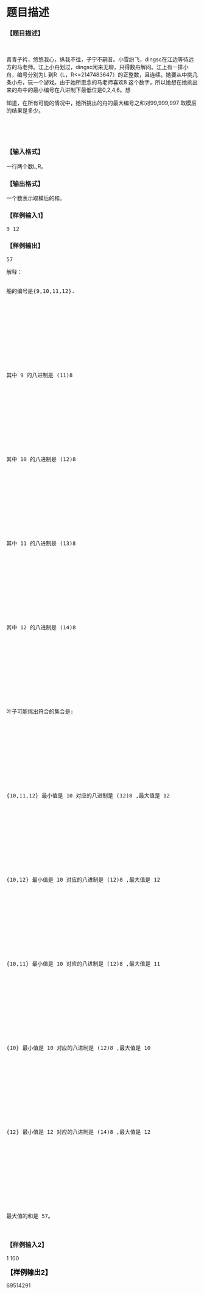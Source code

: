 # 题目描述


<h3>
【题目描述】
</h3>
<p>
<br/>
</p>
<p>
青青子衿，悠悠我心，纵我不往，子宁不嗣音。小雪纷飞，dingsc在江边等待远方的马老师。江上小舟划过，dingsc闲来无聊，只得数舟解闷。江上有一排小舟，编号分别为L 到R（L，R&lt;=2147483647）的正整数，且连续。她要从中挑几条小舟，玩一个游戏。由于她所思念的马老师喜欢8 这个数字，所以她想在她挑出来的舟中的最小编号在八进制下最低位是0,2,4,6。想
</p>
<p>
知道，在所有可能的情况中，她所挑出的舟的最大编号之和对99,999,997 取模后的结果是多少。
</p>
<p>
<br/>
</p>
<p>
<br/>
</p>
<h3>
【输入格式】
</h3>
<p>
一行两个数L,R。
</p>
<h3>
【输出格式】
</h3>
<p>
一个数表示取模后的和。
</p>
<h3>
【样例输入1】
</h3>
<pre>9 12</pre>
<h3>
【样例输出】
</h3>
<pre>57</pre>
<pre>解释：
<p>
船的编号是{9,10,11,12}.
</p>

<p>
<br/>

</p>

<p>
其中 9 的八进制是 (11)8
</p>

<p>
<br/>

</p>

<p>
其中 10 的八进制是 (12)8
</p>

<p>
<br/>

</p>

<p>
其中 11 的八进制是 (13)8
</p>

<p>
<br/>

</p>

<p>
其中 12 的八进制是 (14)8
</p>

<p>
<br/>

</p>

<p>
叶子可能挑出符合的集合是:
</p>

<p>
<br/>

</p>

<p>
{10,11,12} 最小值是 10 对应的八进制是 (12)8 ,最大值是 12
</p>

<p>
<br/>

</p>

<p>
{10,12} 最小值是 10 对应的八进制是 (12)8 ,最大值是 12
</p>

<p>
<br/>

</p>

<p>
{10,11} 最小值是 10 对应的八进制是 (12)8 ,最大值是 11
</p>

<p>
<br/>

</p>

<p>
{10} 最小值是 10 对应的八进制是 (12)8 ,最大值是 10
</p>

<p>
<br/>

</p>

<p>
{12} 最小值是 12 对应的八进制是 (14)8 ,最大值是 12
</p>

<p>
<br/>

</p>

<p>
最大值的和是 57。
</p>
</pre>
<h3>
【样例输入2】
</h3>
<p>
1 100
</p>
<p>
<span style="color:#000000;font-size:18px;"><strong>【样例输出2】</strong></span> 
</p>
<p>
69514291
</p>

